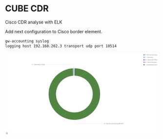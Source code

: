 # CUBE CDR
Cisco CDR analyse with ELK

Add next configuration to Cisco border element.
```
gw-accounting syslog
logging host 192.168.202.3 transport udp port 10514
```

![Alt text](visualize.png?raw=true "Visualize")

